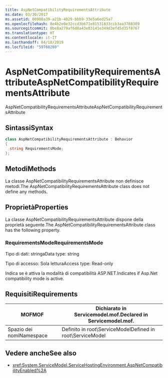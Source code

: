 ```yaml
---
title: AspNetCompatibilityRequirementsAttribute
ms.date: 03/30/2017
ms.assetid: 00908a39-a21b-4029-bbb9-33e5a6ed25a7
ms.openlocfilehash: 8e4b2e0e32ccd3b671e81531833ccb3aa3788389
ms.sourcegitcommit: 0be8a279af6d8a43e03141e349d3efd5d35f8767
ms.translationtype: HT
ms.contentlocale: it-IT
ms.lasthandoff: 04/18/2019
ms.locfileid: "59768280"
---
```

# <a name="aspnetcompatibilityrequirementsattribute"></a><span data-ttu-id="028b3-102">AspNetCompatibilityRequirementsAttribute</span><span class="sxs-lookup"><span data-stu-id="028b3-102">AspNetCompatibilityRequirementsAttribute</span></span>
<span data-ttu-id="028b3-103">AspNetCompatibilityRequirementsAttribute</span><span class="sxs-lookup"><span data-stu-id="028b3-103">AspNetCompatibilityRequirementsAttribute</span></span>  
  
## <a name="syntax"></a><span data-ttu-id="028b3-104">Sintassi</span><span class="sxs-lookup"><span data-stu-id="028b3-104">Syntax</span></span>  
  
```csharp
class AspNetCompatibilityRequirementsAttribute : Behavior  
{  
  string RequirementsMode;  
};  
```  
  
## <a name="methods"></a><span data-ttu-id="028b3-105">Metodi</span><span class="sxs-lookup"><span data-stu-id="028b3-105">Methods</span></span>  
 <span data-ttu-id="028b3-106">La classe AspNetCompatibilityRequirementsAttribute non definisce metodi.</span><span class="sxs-lookup"><span data-stu-id="028b3-106">The AspNetCompatibilityRequirementsAttribute class does not define any methods.</span></span>  
  
## <a name="properties"></a><span data-ttu-id="028b3-107">Proprietà</span><span class="sxs-lookup"><span data-stu-id="028b3-107">Properties</span></span>  
 <span data-ttu-id="028b3-108">La classe AspNetCompatibilityRequirementsAttribute dispone della proprietà seguente.</span><span class="sxs-lookup"><span data-stu-id="028b3-108">The AspNetCompatibilityRequirementsAttribute class has the following property.</span></span>  
  
### <a name="requirementsmode"></a><span data-ttu-id="028b3-109">RequirementsMode</span><span class="sxs-lookup"><span data-stu-id="028b3-109">RequirementsMode</span></span>  
 <span data-ttu-id="028b3-110">Tipo di dati: stringa</span><span class="sxs-lookup"><span data-stu-id="028b3-110">Data type: string</span></span>  
  
 <span data-ttu-id="028b3-111">Tipo di accesso: Sola lettura</span><span class="sxs-lookup"><span data-stu-id="028b3-111">Access type: Read-only</span></span>  
  
 <span data-ttu-id="028b3-112">Indica se è attiva la modalità di compatibilità ASP.NET.</span><span class="sxs-lookup"><span data-stu-id="028b3-112">Indicates if Asp.Net compatibility mode is active.</span></span>  
  
## <a name="requirements"></a><span data-ttu-id="028b3-113">Requisiti</span><span class="sxs-lookup"><span data-stu-id="028b3-113">Requirements</span></span>  
  
|<span data-ttu-id="028b3-114">MOF</span><span class="sxs-lookup"><span data-stu-id="028b3-114">MOF</span></span>|<span data-ttu-id="028b3-115">Dichiarato in Servicemodel.mof.</span><span class="sxs-lookup"><span data-stu-id="028b3-115">Declared in Servicemodel.mof.</span></span>|  
|---------|-----------------------------------|  
|<span data-ttu-id="028b3-116">Spazio dei nomi</span><span class="sxs-lookup"><span data-stu-id="028b3-116">Namespace</span></span>|<span data-ttu-id="028b3-117">Definito in root\ServiceModel</span><span class="sxs-lookup"><span data-stu-id="028b3-117">Defined in root\ServiceModel</span></span>|  
  
## <a name="see-also"></a><span data-ttu-id="028b3-118">Vedere anche</span><span class="sxs-lookup"><span data-stu-id="028b3-118">See also</span></span>

- <xref:System.ServiceModel.ServiceHostingEnvironment.AspNetCompatibilityEnabled%2A>
